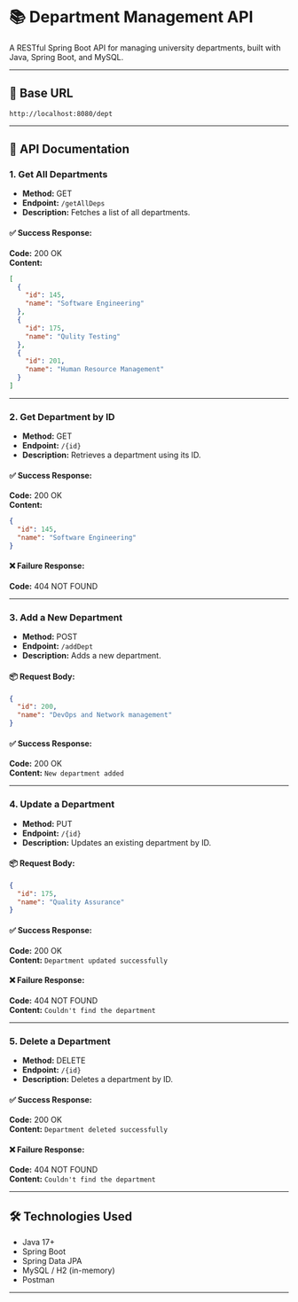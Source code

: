 
# 📚 Department Management API

A RESTful Spring Boot API for managing university departments, built with Java, Spring Boot, and MySQL.

---

## 🚀 Base URL

```
http://localhost:8080/dept
```

---

## 📘 API Documentation

### 1. Get All Departments

- **Method:** GET
- **Endpoint:** `/getAllDeps`
- **Description:** Fetches a list of all departments.

#### ✅ Success Response:
**Code:** 200 OK  
**Content:**
```json
[
  {
    "id": 145,
    "name": "Software Engineering"
  },
  {
    "id": 175,
    "name": "Qulity Testing"
  },
  {
    "id": 201,
    "name": "Human Resource Management"
  }
]
```

---

### 2. Get Department by ID

- **Method:** GET
- **Endpoint:** `/{id}`
- **Description:** Retrieves a department using its ID.

#### ✅ Success Response:
**Code:** 200 OK  
**Content:**
```json
{
  "id": 145,
  "name": "Software Engineering"
}
```

#### ❌ Failure Response:
**Code:** 404 NOT FOUND


---

### 3. Add a New Department

- **Method:** POST
- **Endpoint:** `/addDept`
- **Description:** Adds a new department.

#### 📦 Request Body:
```json
{
  "id": 200,
  "name": "DevOps and Network management"
}
```

#### ✅ Success Response:
**Code:** 200 OK  
**Content:** `New department added`



---

### 4. Update a Department

- **Method:** PUT
- **Endpoint:** `/{id}`
- **Description:** Updates an existing department by ID.

#### 📦 Request Body:
```json
{
  "id": 175,
  "name": "Quality Assurance"
}
```

#### ✅ Success Response:
**Code:** 200 OK  
**Content:** `Department updated successfully`

#### ❌ Failure Response:
**Code:** 404 NOT FOUND  
**Content:** `Couldn't find the department`



---

### 5. Delete a Department

- **Method:** DELETE
- **Endpoint:** `/{id}`
- **Description:** Deletes a department by ID.

#### ✅ Success Response:
**Code:** 200 OK  
**Content:** `Department deleted successfully`

#### ❌ Failure Response:
**Code:** 404 NOT FOUND  
**Content:** `Couldn't find the department`



---

## 🛠 Technologies Used

- Java 17+
- Spring Boot
- Spring Data JPA
- MySQL / H2 (in-memory)
- Postman

---

